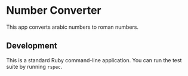 # Number Converter

This app converts arabic numbers to roman numbers.

## Development

This is a standard Ruby command-line application.
You can run the test suite by running `rspec`.
